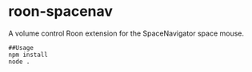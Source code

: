 # roon-spacenav
A volume control Roon extension for the SpaceNavigator space mouse.

```
##Usage
npm install
node .
```
